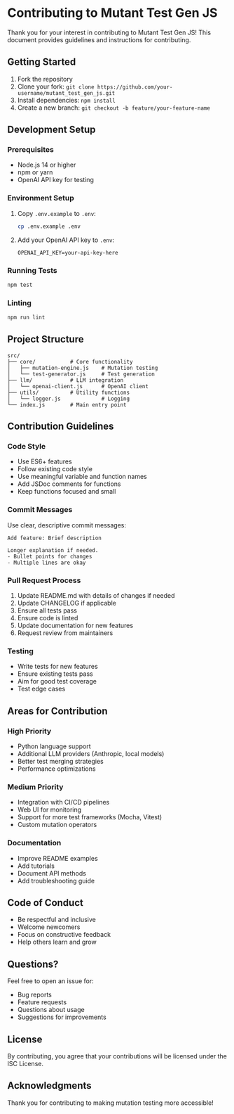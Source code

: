 # Contributing to Mutant Test Gen JS

Thank you for your interest in contributing to Mutant Test Gen JS! This document provides guidelines and instructions for contributing.

## Getting Started

1. Fork the repository
2. Clone your fork: `git clone https://github.com/your-username/mutant_test_gen_js.git`
3. Install dependencies: `npm install`
4. Create a new branch: `git checkout -b feature/your-feature-name`

## Development Setup

### Prerequisites

- Node.js 14 or higher
- npm or yarn
- OpenAI API key for testing

### Environment Setup

1. Copy `.env.example` to `.env`:
   ```bash
   cp .env.example .env
   ```

2. Add your OpenAI API key to `.env`:
   ```
   OPENAI_API_KEY=your-api-key-here
   ```

### Running Tests

```bash
npm test
```

### Linting

```bash
npm run lint
```

## Project Structure

```
src/
├── core/           # Core functionality
│   ├── mutation-engine.js    # Mutation testing
│   └── test-generator.js     # Test generation
├── llm/            # LLM integration
│   └── openai-client.js      # OpenAI client
├── utils/          # Utility functions
│   └── logger.js             # Logging
└── index.js        # Main entry point
```

## Contribution Guidelines

### Code Style

- Use ES6+ features
- Follow existing code style
- Use meaningful variable and function names
- Add JSDoc comments for functions
- Keep functions focused and small

### Commit Messages

Use clear, descriptive commit messages:

```
Add feature: Brief description

Longer explanation if needed.
- Bullet points for changes
- Multiple lines are okay
```

### Pull Request Process

1. Update README.md with details of changes if needed
2. Update CHANGELOG if applicable
3. Ensure all tests pass
4. Ensure code is linted
5. Update documentation for new features
6. Request review from maintainers

### Testing

- Write tests for new features
- Ensure existing tests pass
- Aim for good test coverage
- Test edge cases

## Areas for Contribution

### High Priority

- Python language support
- Additional LLM providers (Anthropic, local models)
- Better test merging strategies
- Performance optimizations

### Medium Priority

- Integration with CI/CD pipelines
- Web UI for monitoring
- Support for more test frameworks (Mocha, Vitest)
- Custom mutation operators

### Documentation

- Improve README examples
- Add tutorials
- Document API methods
- Add troubleshooting guide

## Code of Conduct

- Be respectful and inclusive
- Welcome newcomers
- Focus on constructive feedback
- Help others learn and grow

## Questions?

Feel free to open an issue for:
- Bug reports
- Feature requests
- Questions about usage
- Suggestions for improvements

## License

By contributing, you agree that your contributions will be licensed under the ISC License.

## Acknowledgments

Thank you for contributing to making mutation testing more accessible!
